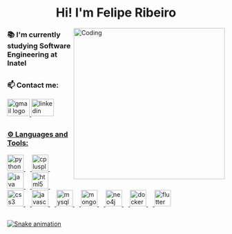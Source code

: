 <h1 align="center">Hi! I'm Felipe Ribeiro</h1>
<img align="right" alt="Coding" width="350" src="https://i.pinimg.com/originals/e8/d5/a3/e8d5a3b3a383211eb74d02a26115defa.gif">
<h3 align="left">📚 I'm currently studying Software Engineering at Inatel</h3>

##

<h3 align="left">📫 Contact me:</h3>
<div align="left">
  <a href="mailto:felipe.rbr07@gmail.com" target="_blank"><img src="https://raw.githubusercontent.com/maurodesouza/profile-readme-generator/master/src/assets/icons/social/gmail/default.svg" width="52" height="40" alt="gmail logo"  />
  <a href="https://www.linkedin.com/in/feliperibeiro12/" target="_blank"><img src="https://raw.githubusercontent.com/maurodesouza/profile-readme-generator/master/src/assets/icons/social/linkedin/default.svg" width="52" height="40" alt="linkedin logo"  />
</div>

##

<h3 align="left">⚙️ Languages and Tools:</h3>
<div align="left">
  <img src="https://cdn.jsdelivr.net/gh/devicons/devicon/icons/python/python-original.svg" height="38" alt="python logo"  />
  <img width="11" />
  <img src="https://cdn.jsdelivr.net/gh/devicons/devicon/icons/cplusplus/cplusplus-original.svg" height="38" alt="cplusplus logo"  />
  <img width="11" />
  <img src="https://cdn.jsdelivr.net/gh/devicons/devicon/icons/java/java-original.svg" height="38" alt="java logo"  />
  <img width="11" />
  <img src="https://cdn.jsdelivr.net/gh/devicons/devicon/icons/html5/html5-original.svg" height="38" alt="html5 logo"  />
  <img width="11" />
  <img src="https://cdn.jsdelivr.net/gh/devicons/devicon/icons/css3/css3-original.svg" height="38" alt="css3 logo"  />
  <img width="11" />
  <img src="https://cdn.jsdelivr.net/gh/devicons/devicon/icons/javascript/javascript-original.svg" height="38" alt="javascript logo"  />
  <img width="11" />
  <img src="https://cdn.jsdelivr.net/gh/devicons/devicon/icons/mysql/mysql-original.svg" height="38" alt="mysql logo"  />
  <img width="11" />
  <img src="https://cdn.jsdelivr.net/gh/devicons/devicon/icons/mongodb/mongodb-original.svg" height="38" alt="mongodb logo"  />
  <img width="11" />
  <img src="https://cdn.jsdelivr.net/gh/devicons/devicon/icons/neo4j/neo4j-original.svg" height="38" alt="neo4j logo"  />
  <img width="11" />
  <img src="https://cdn.jsdelivr.net/gh/devicons/devicon/icons/docker/docker-original.svg" height="38" alt="docker logo"  />
  <img width="11" />
  <img src="https://cdn.jsdelivr.net/gh/devicons/devicon/icons/flutter/flutter-original.svg" height="38" alt="flutter logo"  />
</div>

##

<img src="https://raw.githubusercontent.com/feliperibeiro12/feliperibeiro12/output/snake.svg" alt="Snake animation" />
